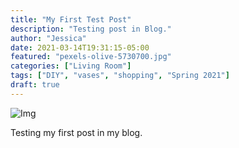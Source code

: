 ```yaml
---
title: "My First Test Post"
description: "Testing post in Blog."
author: "Jessica"
date: 2021-03-14T19:31:15-05:00
featured: "pexels-olive-5730700.jpg"
categories: ["Living Room"]
tags: ["DIY", "vases", "shopping", "Spring 2021"]
draft: true
---
```


![Img](/img/pexels-flora-westbrook-1924867.jpg "image")

Testing my first post in my blog.